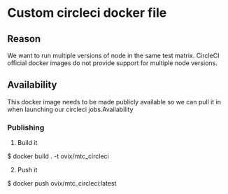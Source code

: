 # Custom circleci docker file

## Reason

We want to run multiple versions of node in the same test matrix.  CircleCI official docker images do not provide support
for multiple node versions.

## Availability

This docker image needs to be made publicly available so we can pull it in when launching our circleci jobs.Availability

### Publishing

1. Build it

$ docker build . -t ovix/mtc_circleci

2. Push it

$ docker push ovix/mtc_circleci:latest


